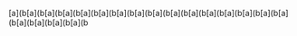 [a](b[a](b[a](b[a](b[a](b[a](b[a](b[a](b[a](b[a](b[a](b[a](b[a](b[a](b[a](b[a](b[a](b[a](b[a](b[a](b